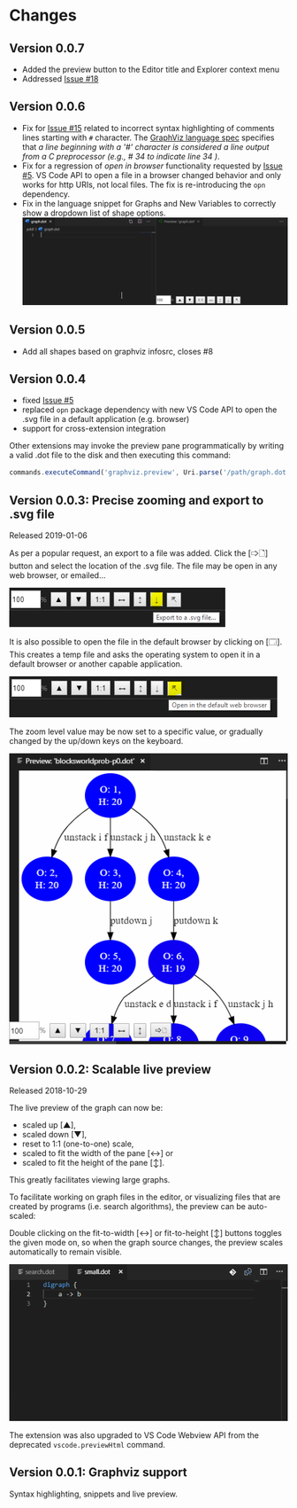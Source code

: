 # Changes

## Version 0.0.7

- Added the preview button to the Editor title and Explorer context menu
- Addressed [Issue #18](https://github.com/joaompinto/vscode-graphviz/issues/18)

## Version 0.0.6

- Fix for [Issue #15](https://github.com/joaompinto/vscode-graphviz/issues/15) related to incorrect syntax highlighting of comments lines starting with `#` character.
The [GraphViz language spec](https://www.graphviz.org/doc/info/lang.html) specifies that _a line beginning with a '#' character is considered a line output from a C preprocessor (e.g., # 34 to indicate line 34 )_.
- Fix for a regression of _open in browser_ functionality requested by [Issue #5](https://github.com/joaompinto/vscode-graphviz/issues/5). VS Code API to open a file in a browser changed behavior and only works for http URIs, not local files. The fix is re-introducing the `opn` dependency.
- Fix in the language snippet for Graphs and New Variables to correctly show a dropdown list of shape options.
![Fixed graph snippet](images/graph_snippet.gif)

## Version 0.0.5

- Add all shapes based on graphviz infosrc, closes #8

## Version 0.0.4

- fixed [Issue #5](https://github.com/joaompinto/vscode-graphviz/issues/5)
- replaced `opn` package dependency with new VS Code API to open the .svg file in a default application (e.g. browser)
- support for cross-extension integration

Other extensions may invoke the preview pane programmatically by writing a valid .dot file to the disk and then executing this command:

```javascript
commands.executeCommand('graphviz.preview', Uri.parse('/path/graph.dot'));
```

## Version 0.0.3: Precise zooming and export to .svg file

Released 2019-01-06

As per a popular request, an export to a file was added. Click the [🢥🗋] button and select the location of the .svg file. The file may be open in any web browser, or emailed...

![Export to a .svg file](images/export.PNG)

It is also possible to open the file in the default browser by clicking on [🗔]. This creates a temp file and asks the operating system to open it in a default browser or another capable application.

![Open file in a browser](images/open_in_browser.PNG)

The zoom level value may be now set to a specific value, or gradually changed by the up/down keys on the keyboard.

![Fine-grain zooming](images/Fine_scaling.gif)

## Version 0.0.2: Scalable live preview

Released 2018-10-29

The live preview of the graph can now be:

- scaled up [▲],
- scaled down [▼],
- reset to 1:1 (one-to-one) scale,
- scaled to fit the width of the pane [↔] or
- scaled to fit the height of the pane [↕].

This greatly facilitates viewing large graphs.

To facilitate working on graph files in the editor, or visualizing files that are created by programs (i.e. search algorithms), the preview can be auto-scaled:

Double clicking on the fit-to-width [↔] or fit-to-height [↕] buttons toggles the given mode on, so when the graph source changes, the preview scales automatically to remain visible.

![Graph preview with manual and automatic scaling](images/Preview_with_scaling.gif)

The extension was also upgraded to VS Code Webview API from the deprecated `vscode.previewHtml` command.

## Version 0.0.1: Graphviz support

Syntax highlighting, snippets and live preview.
